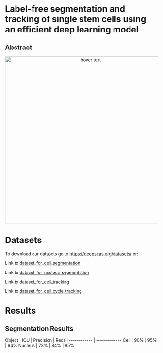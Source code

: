 # Label-free segmentation and tracking of single stem cells using an efficient deep learning model

## Abstract


<p align="center">
  <img src="docs/Fig1.png" width="550" title="hover text">
</p>


# Datasets

To download our datasets go to https://deepseas.org/datasets/ or:

Link to [dataset_for_cell_segmentation](http://google.com)

Link to [dataset_for_nucleus_segmentation](http://google.com)

Link to [dataset_for_cell_tracking](http://google.com)

Link to [dataset_for_cell_cycle_tracking](http://google.com)


# Results

## Segmentation Results
Object | IOU | Precision | Recall
------------ | -------------
Cell | 90% | 95% | 94%
Nucleus | 73% | 84% | 85%